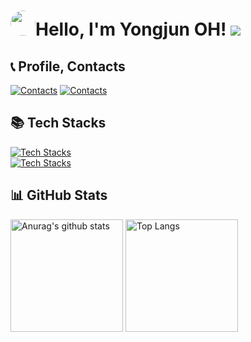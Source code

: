<!-- 참고 링크 [https://80000coding.oopy.io/865f4b2a-5198-49e8-a173-0f893a4fed45] -->

<div align="left">
  <h1><img src="https://i.redd.it/6do158vk2ue61.png" style="border-radius: 70%; height: 40px; width: 40px;">Hello, I'm Yongjun OH! <a href="https://hits.seeyoufarm.com"><img src="https://hits.seeyoufarm.com/api/count/incr/badge.svg?url=https%3A%2F%2Fgithub.com%2F55yong%2Fhit-counter&count_bg=%2379C83D&title_bg=%23555555&icon=&icon_color=%23E7E7E7&title=hits&edge_flat=true"/></a></h1>
</div>

## 📞 Profile, Contacts
[![Contacts](https://skillicons.dev/icons?i=notion)](https://yongjun-workspace.notion.site/69bfd4afd72640f68c08665ac3a3cd08?pvs=4)
[![Contacts](https://skillicons.dev/icons?i=instagram)](https://www.instagram.com/55yongphoto/)

## 📚 Tech Stacks
[![Tech Stacks](https://skillicons.dev/icons?i=debian,ubuntu,windows,bash)](https://skillicons.dev)   
[![Tech Stacks](https://skillicons.dev/icons?i=html,css,js,ts,react,redux)](https://skillicons.dev)

<div align="left">
  <h2 align="left">📊 GitHub Stats</h2>
    <a href="https://github.com/55yong"><img style="height: 180px" src="https://github-readme-stats.vercel.app/api?username=55yong" alt="Anurag&#39;s github stats"></a>
    <a href="https://github.com/55yong"><img style="height: 180px" src="https://github-readme-stats.vercel.app/api/top-langs/?username=55yong&amp;layout=compact" alt="Top Langs"></a>
</div>
